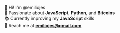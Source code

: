 👋 Hi! I'm @emiliojes  
🚀 Passionate about **JavaScript**, **Python**, and **Bitcoins**  
📚 Currently improving my **JavaScript** skills  
📩 Reach me at **emiliojes@gmail.com**  

<!---
emiliojes/emiliojes is a ✨ special ✨ repository because its `README.md` (this file) appears on your GitHub profile.
You can click the Preview link to take a look at your changes.
--->
